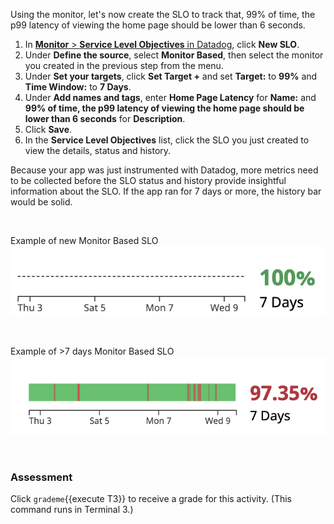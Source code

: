 Using the monitor, let's now create the SLO to track that, 99% of time, the p99 latency of viewing the home page should be lower than 6 seconds.

1. In <a href="https://app.datadoghq.com/slo" target="_datadog">**Monitor** > **Service Level Objectives** in Datadog</a>, click **New SLO**. 
2. Under **Define the source**, select **Monitor Based**, then select the monitor you created in the previous step from the menu.
3. Under **Set your targets**, click **Set Target +** and set **Target:** to **99%** and **Time Window:** to **7 Days**.
4. Under **Add names and tags**, enter **Home Page Latency** for **Name:** and **99% of time, the p99 latency of viewing the home page should be lower than 6 seconds** for **Description**.
5. Click **Save**.
6. In the **Service Level Objectives** list, click the SLO you just created to view the details, status and history.

Because your app was just instrumented with Datadog, more metrics need to be collected before the SLO status and history provide insightful information about the SLO. If the app ran for 7 days or more, the history bar would be solid.

&nbsp;

Example of new Monitor Based SLO
![new SLO](createslo/assets/monitor-slo-new.png)

&nbsp;


Example of >7 days Monitor Based SLO
![old SLO](createslo/assets/monitor-slo-7-days.png)

&nbsp;

### Assessment
Click `grademe`{{execute T3}} to receive a grade for this activity. (This command runs in Terminal 3.)